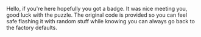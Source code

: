 Hello, if you're here hopefully you got a badge. It was nice meeting you, good luck with the puzzle. The original code is provided so you can feel safe flashing it with random stuff while knowing you can always go back to the factory defaults.
